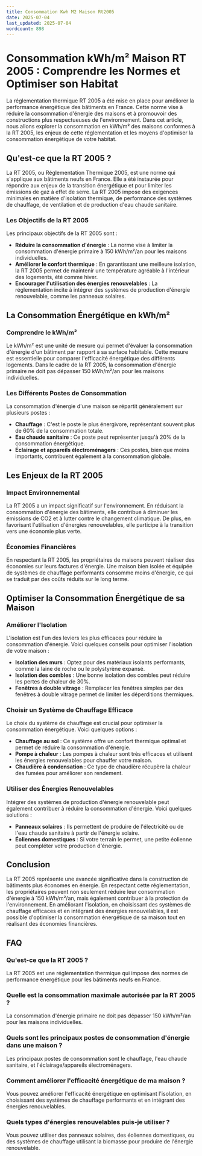 ```yaml
---
title: Consommation Kwh M2 Maison Rt2005
date: 2025-07-04
last_updated: 2025-07-04
wordcount: 898
---
```


# Consommation kWh/m² Maison RT 2005 : Comprendre les Normes et Optimiser son Habitat

La réglementation thermique RT 2005 a été mise en place pour améliorer la performance énergétique des bâtiments en France. Cette norme vise à réduire la consommation d'énergie des maisons et à promouvoir des constructions plus respectueuses de l'environnement. Dans cet article, nous allons explorer la consommation en kWh/m² des maisons conformes à la RT 2005, les enjeux de cette réglementation et les moyens d'optimiser la consommation énergétique de votre habitat.

## Qu'est-ce que la RT 2005 ?

La RT 2005, ou Réglementation Thermique 2005, est une norme qui s'applique aux bâtiments neufs en France. Elle a été instaurée pour répondre aux enjeux de la transition énergétique et pour limiter les émissions de gaz à effet de serre. La RT 2005 impose des exigences minimales en matière d'isolation thermique, de performance des systèmes de chauffage, de ventilation et de production d'eau chaude sanitaire.

### Les Objectifs de la RT 2005

Les principaux objectifs de la RT 2005 sont :

- **Réduire la consommation d'énergie** : La norme vise à limiter la consommation d'énergie primaire à 150 kWh/m²/an pour les maisons individuelles.
- **Améliorer le confort thermique** : En garantissant une meilleure isolation, la RT 2005 permet de maintenir une température agréable à l'intérieur des logements, été comme hiver.
- **Encourager l'utilisation des énergies renouvelables** : La réglementation incite à intégrer des systèmes de production d'énergie renouvelable, comme les panneaux solaires.

## La Consommation Énergétique en kWh/m²

### Comprendre le kWh/m²

Le kWh/m² est une unité de mesure qui permet d'évaluer la consommation d'énergie d'un bâtiment par rapport à sa surface habitable. Cette mesure est essentielle pour comparer l'efficacité énergétique des différents logements. Dans le cadre de la RT 2005, la consommation d'énergie primaire ne doit pas dépasser 150 kWh/m²/an pour les maisons individuelles.

### Les Différents Postes de Consommation

La consommation d'énergie d'une maison se répartit généralement sur plusieurs postes :

- **Chauffage** : C'est le poste le plus énergivore, représentant souvent plus de 60% de la consommation totale.
- **Eau chaude sanitaire** : Ce poste peut représenter jusqu'à 20% de la consommation énergétique.
- **Éclairage et appareils électroménagers** : Ces postes, bien que moins importants, contribuent également à la consommation globale.

## Les Enjeux de la RT 2005

### Impact Environnemental

La RT 2005 a un impact significatif sur l'environnement. En réduisant la consommation d'énergie des bâtiments, elle contribue à diminuer les émissions de CO2 et à lutter contre le changement climatique. De plus, en favorisant l'utilisation d'énergies renouvelables, elle participe à la transition vers une économie plus verte.

### Économies Financières

En respectant la RT 2005, les propriétaires de maisons peuvent réaliser des économies sur leurs factures d'énergie. Une maison bien isolée et équipée de systèmes de chauffage performants consomme moins d'énergie, ce qui se traduit par des coûts réduits sur le long terme.

## Optimiser la Consommation Énergétique de sa Maison

### Améliorer l'Isolation

L'isolation est l'un des leviers les plus efficaces pour réduire la consommation d'énergie. Voici quelques conseils pour optimiser l'isolation de votre maison :

- **Isolation des murs** : Optez pour des matériaux isolants performants, comme la laine de roche ou le polystyrène expansé.
- **Isolation des combles** : Une bonne isolation des combles peut réduire les pertes de chaleur de 30%.
- **Fenêtres à double vitrage** : Remplacer les fenêtres simples par des fenêtres à double vitrage permet de limiter les déperditions thermiques.

### Choisir un Système de Chauffage Efficace

Le choix du système de chauffage est crucial pour optimiser la consommation énergétique. Voici quelques options :

- **Chauffage au sol** : Ce système offre un confort thermique optimal et permet de réduire la consommation d'énergie.
- **Pompe à chaleur** : Les pompes à chaleur sont très efficaces et utilisent les énergies renouvelables pour chauffer votre maison.
- **Chaudière à condensation** : Ce type de chaudière récupère la chaleur des fumées pour améliorer son rendement.

### Utiliser des Énergies Renouvelables

Intégrer des systèmes de production d'énergie renouvelable peut également contribuer à réduire la consommation d'énergie. Voici quelques solutions :

- **Panneaux solaires** : Ils permettent de produire de l'électricité ou de l'eau chaude sanitaire à partir de l'énergie solaire.
- **Éoliennes domestiques** : Si votre terrain le permet, une petite éolienne peut compléter votre production d'énergie.

## Conclusion

La RT 2005 représente une avancée significative dans la construction de bâtiments plus économes en énergie. En respectant cette réglementation, les propriétaires peuvent non seulement réduire leur consommation d'énergie à 150 kWh/m²/an, mais également contribuer à la protection de l'environnement. En améliorant l'isolation, en choisissant des systèmes de chauffage efficaces et en intégrant des énergies renouvelables, il est possible d'optimiser la consommation énergétique de sa maison tout en réalisant des économies financières.

## FAQ

### Qu'est-ce que la RT 2005 ?

La RT 2005 est une réglementation thermique qui impose des normes de performance énergétique pour les bâtiments neufs en France.

### Quelle est la consommation maximale autorisée par la RT 2005 ?

La consommation d'énergie primaire ne doit pas dépasser 150 kWh/m²/an pour les maisons individuelles.

### Quels sont les principaux postes de consommation d'énergie dans une maison ?

Les principaux postes de consommation sont le chauffage, l'eau chaude sanitaire, et l'éclairage/appareils électroménagers.

### Comment améliorer l'efficacité énergétique de ma maison ?

Vous pouvez améliorer l'efficacité énergétique en optimisant l'isolation, en choisissant des systèmes de chauffage performants et en intégrant des énergies renouvelables.

### Quels types d'énergies renouvelables puis-je utiliser ?

Vous pouvez utiliser des panneaux solaires, des éoliennes domestiques, ou des systèmes de chauffage utilisant la biomasse pour produire de l'énergie renouvelable.